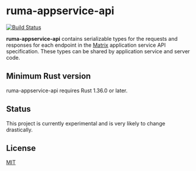 # ruma-appservice-api

[![Build Status](https://travis-ci.org/ruma/ruma-appservice-api.svg?branch=master)](https://travis-ci.org/ruma/ruma-appservice-api)

**ruma-appservice-api** contains serializable types for the requests and responses for each endpoint in the [Matrix](https://matrix.org/) application service API specification.
These types can be shared by application service and server code.

## Minimum Rust version

ruma-appservice-api requires Rust 1.36.0 or later.

## Status

This project is currently experimental and is very likely to change drastically.

## License

[MIT](http://opensource.org/licenses/MIT)
